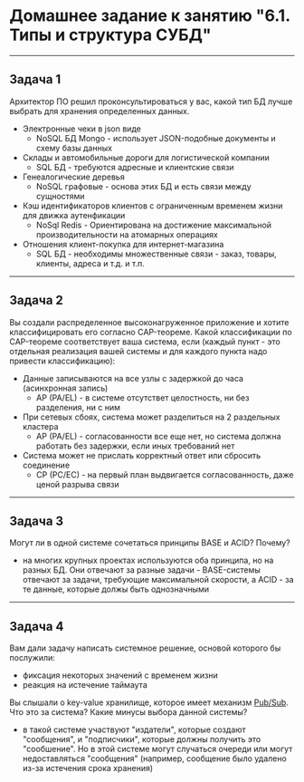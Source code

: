 # Домашнее задание к занятию "6.1. Типы и структура СУБД"

---

## Задача 1

Архитектор ПО решил проконсультироваться у вас, какой тип БД
лучше выбрать для хранения определенных данных.


- Электронные чеки в json виде
  - NoSQL БД Mongo - использует JSON-подобные документы и схему базы данных
- Склады и автомобильные дороги для логистической компании
  - SQL БД -  требуются адресные и клиентские связи
- Генеалогические деревья
  - NoSQL графовые - основа этих БД и есть связи между сущностями
- Кэш идентификаторов клиентов с ограниченным временем жизни для движка аутенфикации
  - NoSql Redis - Ориентирована на достижение максимальной производительности на атомарных операциях
- Отношения клиент-покупка для интернет-магазина
  - SQL БД - необходимы множественные связи - заказ, товары, клиенты, адреса и т.д. и т.п.

---
## Задача 2

Вы создали распределенное высоконагруженное приложение и хотите классифицировать его согласно CAP-теореме. Какой классификации по CAP-теореме соответствует ваша система, если (каждый пункт - это отдельная реализация вашей системы и для каждого пункта надо привести классификацию):

- Данные записываются на все узлы с задержкой до часа (асинхронная запись)
  - AP (PA/EL) - в системе отсутствет целостность, ни без разделения, ни с ним
- При сетевых сбоях, система может разделиться на 2 раздельных кластера
  - AP (PA/EL) - согласованности все еще нет, но система должна работать без задержки, если иных требований нет
- Система может не прислать корректный ответ или сбросить соединение
  - CP (PC/EC) - на первый план выдвигается согласованность, даже ценой разрыва связи

---
## Задача 3

Могут ли в одной системе сочетаться принципы BASE и ACID? Почему?
  - на многих крупных проектах используются оба принципа, но на разных БД. Они отвечают за разные задачи - BASE-системы отвечают за задачи, требующие максимальной скорости, а ACID - за те данные, которые должы быть однозначными

---
## Задача 4

Вам дали задачу написать системное решение, основой которого бы послужили:

- фиксация некоторых значений с временем жизни
- реакция на истечение таймаута

Вы слышали о key-value хранилище, которое имеет механизм [Pub/Sub](https://habr.com/ru/post/278237/).
Что это за система? Какие минусы выбора данной системы?
  - в такой системе участвуют "издатели", которые создают "сообщения", и "подписчики", которые должны получить это "сообшение". Но в этой системе могут случаться очереди или могут недоставляться "сообщения" (например, сообщение было удалено из-за истечения срока хранения)
